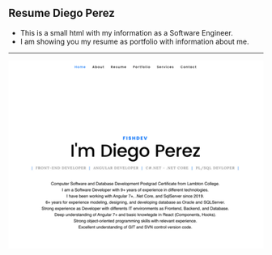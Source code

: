 ## Resume Diego Perez

- This is a small html with my information as a Software Engineer.
- I am showing you my resume as portfolio with information about me.

----

![Image Resume](https://github.com/dieguits/resumeDiego/blob/main/index.png)